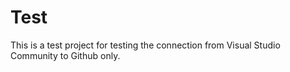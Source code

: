# Test
This is a test project for testing the connection from Visual Studio Community to Github only.

